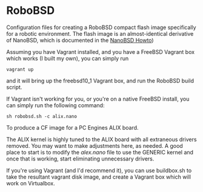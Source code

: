 # RoboBSD
Configuration files for creating a RoboBSD compact flash image
specifically for a robotic environment.
The flash image is an almost-identical derivative of NanoBSD,
which is documented in the
[NanoBSD Howto](https://www.freebsd.org/doc/en/articles/nanobsd/howto.html "NanoBSD Howto from the FreeBSD Manual"))

Assuming you have Vagrant installed, and you have a FreeBSD Vagrant box which works (I built my own), you can simply run

    vagrant up

and it will bring up the freebsd10\_1 Vagrant box, and run the RoboBSD build script.

If Vagrant isn't working for you, or you're on a native FreeBSD install, you
can simply run the following command:

    sh robobsd.sh -c alix.nano

To produce a CF image for a PC Engines ALIX board.

The ALIX kernel is highly tuned to the ALIX board with all extraneous drivers removed.
You may want to make adjustments here, as needed.
A good place to start is to modify the _alex.nano_ file to use the GENERIC kernel
and once that is working, start eliminating unnecessary drivers.

If you're using Vagrant (and I'd recommend it), you can use buildbox.sh to take the resultant
vagrant disk image, and create a Vagrant box which will work on Virtualbox.

